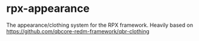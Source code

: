 # rpx-appearance
The appearance/clothing system for the RPX framework. Heavily based on https://github.com/qbcore-redm-framework/qbr-clothing
